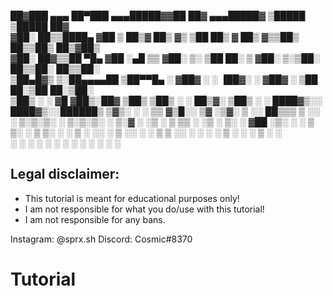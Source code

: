 


 ██▓███   ▄▄▄       ██▀███  ▄▄▄█████▓▓██   ██▓   ▄▄▄█████▓ ▒█████   ▒█████   ██▓    
▓██░  ██▒▒████▄    ▓██ ▒ ██▒▓  ██▒ ▓▒ ▒██  ██▒   ▓  ██▒ ▓▒▒██▒  ██▒▒██▒  ██▒▓██▒    
▓██░ ██▓▒▒██  ▀█▄  ▓██ ░▄█ ▒▒ ▓██░ ▒░  ▒██ ██░   ▒ ▓██░ ▒░▒██░  ██▒▒██░  ██▒▒██░    
▒██▄█▓▒ ▒░██▄▄▄▄██ ▒██▀▀█▄  ░ ▓██▓ ░   ░ ▐██▓░   ░ ▓██▓ ░ ▒██   ██░▒██   ██░▒██░    
▒██▒ ░  ░ ▓█   ▓██▒░██▓ ▒██▒  ▒██▒ ░   ░ ██▒▓░     ▒██▒ ░ ░ ████▓▒░░ ████▓▒░░██████▒
▒▓▒░ ░  ░ ▒▒   ▓▒█░░ ▒▓ ░▒▓░  ▒ ░░      ██▒▒▒      ▒ ░░   ░ ▒░▒░▒░ ░ ▒░▒░▒░ ░ ▒░▓  ░
░▒ ░       ▒   ▒▒ ░  ░▒ ░ ▒░    ░     ▓██ ░▒░        ░      ░ ▒ ▒░   ░ ▒ ▒░ ░ ░ ▒  ░
░░         ░   ▒     ░░   ░   ░       ▒ ▒ ░░       ░      ░ ░ ░ ▒  ░ ░ ░ ▒    ░ ░   
               ░  ░   ░               ░ ░                     ░ ░      ░ ░      ░  ░
                                      ░ ░                                           

## Legal disclaimer:
 - This tutorial is meant for educational purposes only!
 - I am not responsible for what you do/use with this tutorial!
 - I am not responsible for any bans.

Instagram: @sprx.sh
Discord: Cosmic#8370

# Tutorial
```

```
